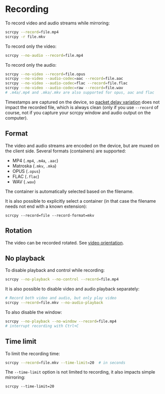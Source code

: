 # Recording

To record video and audio streams while mirroring:

```bash
scrcpy --record=file.mp4
scrcpy -r file.mkv
```

To record only the video:

```bash
scrcpy --no-audio --record=file.mp4
```

To record only the audio:

```bash
scrcpy --no-video --record=file.opus
scrcpy --no-video --audio-codec=aac --record=file.aac
scrcpy --no-video --audio-codec=flac --record=file.flac
scrcpy --no-video --audio-codec=raw --record=file.wav
# .m4a/.mp4 and .mka/.mkv are also supported for opus, aac and flac
```

Timestamps are captured on the device, so [packet delay variation] does not
impact the recorded file, which is always clean (only if you use `--record` of
course, not if you capture your scrcpy window and audio output on the computer).

[packet delay variation]: https://en.wikipedia.org/wiki/Packet_delay_variation


## Format

The video and audio streams are encoded on the device, but are muxed on the
client side. Several formats (containers) are supported:
 - MP4 (`.mp4`, `.m4a`, `.aac`)
 - Matroska (`.mkv`, `.mka`)
 - OPUS (`.opus`)
 - FLAC (`.flac`)
 - WAV (`.wav`)

The container is automatically selected based on the filename.

It is also possible to explicitly select a container (in that case the filename
needs not end with a known extension):

```
scrcpy --record=file --record-format=mkv
```


## Rotation

The video can be recorded rotated. See [video
orientation](video.md#orientation).


## No playback

To disable playback and control while recording:

```bash
scrcpy --no-playback --no-control --record=file.mp4
```

It is also possible to disable video and audio playback separately:

```bash
# Record both video and audio, but only play video
scrcpy --record=file.mkv --no-audio-playback
```

To also disable the window:

```bash
scrcpy --no-playback --no-window --record=file.mp4
# interrupt recording with Ctrl+C
```

## Time limit

To limit the recording time:

```bash
scrcpy --record=file.mkv --time-limit=20  # in seconds
```

The `--time-limit` option is not limited to recording, it also impacts simple
mirroring:

```
scrcpy --time-limit=20
```
